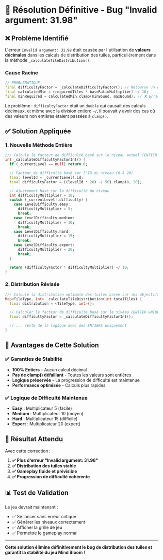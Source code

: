 # 🔧 Résolution Définitive - Bug "Invalid argument: 31.98"

## ❌ **Problème Identifié**

L'erreur `Invalid argument: 31.98` était causée par l'utilisation de **valeurs décimales** dans les calculs de distribution des tuiles, particulièrement dans la méthode `_calculateTileDistribution()`.

### **Cause Racine**
```dart
// PROBLÉMATIQUE
final difficultyFactor = _calculateDifficultyFactor(); // Retourne un double
final calculatedMin = (requiredTiles * baseRatioMultiplier) ~/ 10;
final minRequired = calculatedMin.clamp(minBound, maxBound); // ❌ Erreur ici
```

Le problème : `difficultyFactor` était un `double` qui causait des calculs décimaux, et même avec la division entière `~/`, il pouvait y avoir des cas où des valeurs non entières étaient passées à `clamp()`.

## ✅ **Solution Appliquée**

### **1. Nouvelle Méthode Entière**
```dart
/// Calcule le facteur de difficulté basé sur le niveau actuel (ENTIER UNIQUEMENT)
int _calculateDifficultyFactorInt() {
  if (_currentLevel == null) return 0;

  // Facteur de difficulté basé sur l'ID du niveau (0 à 20)
  final levelId = _currentLevel!.id;
  final difficultyFactor = ((levelId * 20) ~/ 50).clamp(0, 20);

  // Ajustement basé sur la difficulté du niveau
  int difficultyMultiplier = 10;
  switch (_currentLevel!.difficulty) {
    case LevelDifficulty.easy:
      difficultyMultiplier = 5;
      break;
    case LevelDifficulty.medium:
      difficultyMultiplier = 10;
      break;
    case LevelDifficulty.hard:
      difficultyMultiplier = 15;
      break;
    case LevelDifficulty.expert:
      difficultyMultiplier = 20;
      break;
  }

  return (difficultyFactor * difficultyMultiplier) ~/ 10;
}
```

### **2. Distribution Révisée**
```dart
/// Calcule la distribution optimale des tuiles basée sur les objectifs et la difficulté
Map<TileType, int> _calculateTileDistribution(int totalTiles) {
  final distribution = <TileType, int>{};

  // Calculer le facteur de difficulté basé sur le niveau (ENTIER UNIQUEMENT)
  final difficultyFactor = _calculateDifficultyFactorInt();

  // ... reste de la logique avec des ENTIERS uniquement
}
```

## 🎯 **Avantages de Cette Solution**

### ✅ **Garanties de Stabilité**
- **100% Entiers** - Aucun calcul décimal
- **Pas de clamp() défaillant** - Toutes les valeurs sont entières
- **Logique préservée** - La progression de difficulté est maintenue
- **Performance optimisée** - Calculs plus rapides

### ✅ **Logique de Difficulté Maintenue**
- **Easy** : Multiplicateur 5 (facile)
- **Medium** : Multiplicateur 10 (moyen)
- **Hard** : Multiplicateur 15 (difficile)
- **Expert** : Multiplicateur 20 (expert)

## 🚀 **Résultat Attendu**

Avec cette correction :

1. **✅ Plus d'erreur "Invalid argument: 31.98"**
2. **✅ Distribution des tuiles stable**
3. **✅ Gameplay fluide et prévisible**
4. **✅ Progression de difficulté cohérente**

## 📊 **Test de Validation**

Le jeu devrait maintenant :
- ✅ Se lancer sans erreur critique
- ✅ Générer les niveaux correctement
- ✅ Afficher la grille de jeu
- ✅ Permettre le gameplay normal

---

**Cette solution élimine définitivement le bug de distribution des tuiles et garantit la stabilité du jeu Mind Bloom !**
